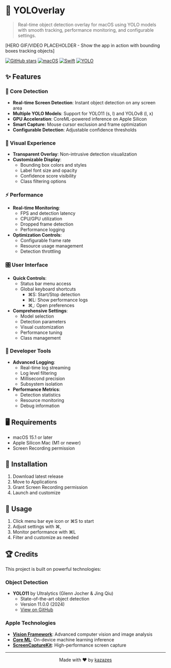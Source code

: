 # 🎯 YOLOverlay

> Real-time object detection overlay for macOS using YOLO models with smooth tracking, performance monitoring, and configurable settings.

[HERO GIF/VIDEO PLACEHOLDER - Show the app in action with bounding boxes tracking objects]

[![GitHub stars](https://img.shields.io/github/stars/kazazes/YOLOverlay.svg?style=social&label=Star&maxAge=2592000)](https://github.com/kazazes/YOLOverlay/stargazers/)
[![macOS](https://img.shields.io/badge/platform-macOS-lightgrey.svg)](https://www.apple.com/macos)
[![Swift](https://img.shields.io/badge/Swift-5.9-orange.svg)](https://swift.org)
[![YOLO](https://img.shields.io/badge/YOLO-v8/11-darkgreen.svg)](https://docs.ultralytics.com/)

## ✨ Features

### 🚀 Core Detection

- **Real-time Screen Detection**: Instant object detection on any screen area
- **Multiple YOLO Models**: Support for YOLO11 (s, l) and YOLOv8 (l, x)
- **GPU Acceleration**: CoreML-powered inference on Apple Silicon
- **Smart Capture**: Mouse cursor exclusion and frame optimization
- **Configurable Detection**: Adjustable confidence thresholds

### 🎨 Visual Experience

- **Transparent Overlay**: Non-intrusive detection visualization
- **Customizable Display**:
  - Bounding box colors and styles
  - Label font size and opacity
  - Confidence score visibility
  - Class filtering options

### ⚡️ Performance

- **Real-time Monitoring**:
  - FPS and detection latency
  - CPU/GPU utilization
  - Dropped frame detection
  - Performance logging
- **Optimization Controls**:
  - Configurable frame rate
  - Resource usage management
  - Detection throttling

### 🎛️ User Interface

- **Quick Controls**:
  - Status bar menu access
  - Global keyboard shortcuts
    - ⌘S: Start/Stop detection
    - ⌘L: Show performance logs
    - ⌘,: Open preferences
- **Comprehensive Settings**:
  - Model selection
  - Detection parameters
  - Visual customization
  - Performance tuning
  - Class management

### 🔧 Developer Tools

- **Advanced Logging**:
  - Real-time log streaming
  - Log level filtering
  - Millisecond precision
  - Subsystem isolation
- **Performance Metrics**:
  - Detection statistics
  - Resource monitoring
  - Debug information

## 🖥️ Requirements

- macOS 15.1 or later
- Apple Silicon Mac (M1 or newer)
- Screen Recording permission

## 🚀 Installation

1. Download latest release
2. Move to Applications
3. Grant Screen Recording permission
4. Launch and customize

## 📖 Usage

1. Click menu bar eye icon or ⌘S to start
2. Adjust settings with ⌘,
3. Monitor performance with ⌘L
4. Filter and customize as needed

## 🏆 Credits

This project is built on powerful technologies:

### Object Detection

- **YOLO11** by Ultralytics (Glenn Jocher & Jing Qiu)
  - State-of-the-art object detection
  - Version 11.0.0 (2024)
  - [View on GitHub](https://github.com/ultralytics/ultralytics)

### Apple Technologies

- **[Vision Framework](https://developer.apple.com/documentation/vision)**: Advanced computer vision and image analysis
- **[Core ML](https://developer.apple.com/documentation/coreml)**: On-device machine learning inference
- **[ScreenCaptureKit](https://developer.apple.com/documentation/screencapturekit)**: High-performance screen capture

---

<p align="center">
  Made with ❤️ by <a href="https://github.com/kazazes">kazazes</a>
</p>

